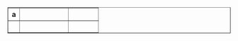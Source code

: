 <table border="1" style="border-collapse: collapse; width: 100%;" data-mce-selected="1"><thead><tr><th scope="col" style="width: 12.8629%;">a</th><th scope="col" style="width: 53.8539%;"><br></th><th scope="col" style="width: 33.3584%;"><br></th></tr></thead><tbody><tr><td style="width: 12.8629%;"><br></td><td style="width: 53.8539%;"><br></td><td style="width: 33.3584%;"><br data-mce-bogus="1"></td></tr></tbody></table>